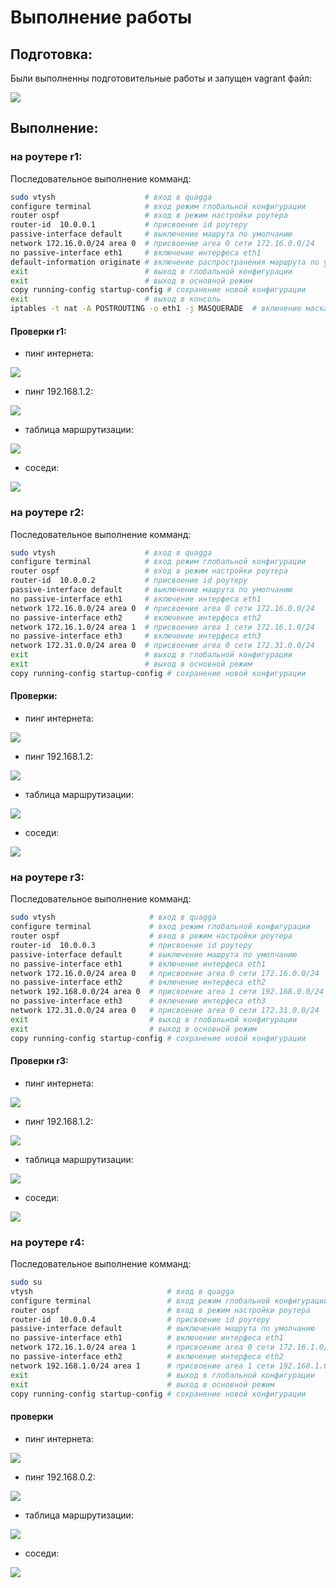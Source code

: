 # Выполнение работы
## Подготовка:
Были выполненны подготовительные работы и запущен vagrant файл:

![](pictures/p_01.png)

## Выполнение:
### на роутере r1:
Последовательное выполнение комманд:
```bash
sudo vtysh                    # вход в quagga
configure terminal            # вход режим глобальной конфигурации
router ospf                   # вход в режим настройки роутера
router-id  10.0.0.1           # присвоение id роутеру
passive-interface default     # выключение машрута по умолчанию
network 172.16.0.0/24 area 0  # присвоение area 0 сети 172.16.0.0/24
no passive-interface eth1     # включение интерфеса eth1
default-information originate # включение распространения маршрута по умолчанию
exit                          # выход в глобальной конфигурации
exit                          # выход в основной режим
copy running-config startup-config # сохранение новой конфигурации
exit                          # выход в консоль
iptables -t nat -A POSTROUTING -o eth1 -j MASQUERADE  # включение маскарада на интерфейсе eth1
```
#### Проверки r1:
* пинг интернета:

![](pictures/p_02.png)

* пинг 192.168.1.2:

![](pictures/p_03.png)

* таблица маршрутизации:

![](pictures/p_04.png)

* соседи:

![](pictures/p_05.png)

### на роутере r2:
Последовательное выполнение комманд:
```bash
sudo vtysh                    # вход в quagga
configure terminal            # вход режим глобальной конфигурации
router ospf                   # вход в режим настройки роутера
router-id  10.0.0.2           # присвоение id роутеру
passive-interface default     # выключение машрута по умолчанию
no passive-interface eth1     # включение интерфеса eth1
network 172.16.0.0/24 area 0  # присвоение area 0 сети 172.16.0.0/24
no passive-interface eth2     # включение интерфеса eth2
network 172.16.1.0/24 area 1  # присвоение area 1 сети 172.16.1.0/24
no passive-interface eth3     # включение интерфеса eth3
network 172.31.0.0/24 area 0  # присвоение area 0 сети 172.31.0.0/24
exit                          # выход в глобальной конфигурации
exit                          # выход в основной режим
copy running-config startup-config # сохранение новой конфигурации
```

#### Проверки:
* пинг интернета:

![](pictures/p_06.png)

* пинг 192.168.1.2:

![](pictures/p_07.png)

* таблица маршрутизации:

![](pictures/p_08.png)

* соседи:

![](pictures/p_09.png)

### на роутере r3:
Последовательное выполнение комманд:
```bash
sudo vtysh                     # вход в quagga
configure terminal             # вход режим глобальной конфигурации
router ospf                    # вход в режим настройки роутера
router-id  10.0.0.3            # присвоение id роутеру
passive-interface default      # выключение машрута по умолчанию
no passive-interface eth1      # включение интерфеса eth1
network 172.16.0.0/24 area 0   # присвоение area 0 сети 172.16.0.0/24
no passive-interface eth2      # включение интерфеса eth2
network 192.168.0.0/24 area 0  # присвоение area 1 сети 192.168.0.0/24
no passive-interface eth3      # включение интерфеса eth3
network 172.31.0.0/24 area 0   # присвоение area 0 сети 172.31.0.0/24
exit                           # выход в глобальной конфигурации
exit                           # выход в основной режим
copy running-config startup-config # сохранение новой конфигурации
```
#### Проверки r3:
* пинг интернета:

![](pictures/p_10.png)

* пинг 192.168.1.2:

![](pictures/p_11.png)

* таблица маршрутизации:

![](pictures/p_12.png)

* соседи:

![](pictures/p_13.png)


### на роутере r4:
Последовательное выполнение комманд:
```bash
sudo su
vtysh                              # вход в quagga
configure terminal                 # вход режим глобальной конфигурации
router ospf                        # вход в режим настройки роутера
router-id  10.0.0.4                # присвоение id роутеру
passive-interface default          # выключение машрута по умолчанию
no passive-interface eth1          # включение интерфеса eth1
network 172.16.1.0/24 area 1       # присвоение area 0 сети 172.16.1.0/24
no passive-interface eth2          # включение интерфеса eth2
network 192.168.1.0/24 area 1      # присвоение area 1 сети 192.168.1.0/24
exit                               # выход в глобальной конфигурации
exit                               # выход в основной режим
copy running-config startup-config # сохранение новой конфигурации
```
#### проверки
* пинг интернета:

![](pictures/p_14.png)

* пинг 192.168.0.2:

![](pictures/p_15.png)

* таблица маршрутизации:

![](pictures/p_16.png)

* соседи:

![](pictures/p_17.png)
